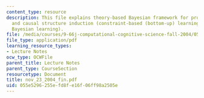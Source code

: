 ```yaml
---
content_type: resource
description: This file explains theory-based Bayesian framework for property induction
  and causal structure induction (constraint-based (bottom-up) learning, and teory-based
  Bayesian learning).
file: /media/courses/9-66j-computational-cognitive-science-fall-2004/055e5296255efd8fe16f06ff98a2505e_nov_23_2004_fin.pdf
file_type: application/pdf
learning_resource_types:
- Lecture Notes
ocw_type: OCWFile
parent_title: Lecture Notes
parent_type: CourseSection
resourcetype: Document
title: nov_23_2004_fin.pdf
uid: 055e5296-255e-fd8f-e16f-06ff98a2505e
---
```

